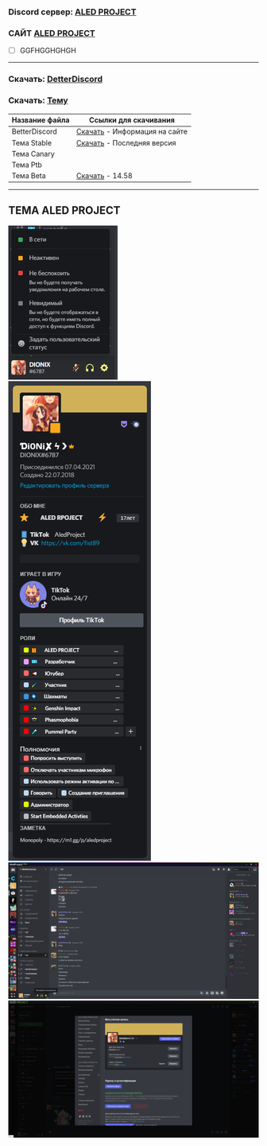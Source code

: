 ### Discord сервер: [ALED PROJECT](https://discord.gg/rQHRex2)
### САЙТ [ALED PROJECT](https://aledproject.github.io)
- [ ] GGFHGGHGHGH
---
### Скачать: [DetterDiscord](https://BetterDiscord.app)
### Скачать: [Тему](https://github.com/ALEDPROJECT/ALED-THEME/releases/download/Stable/aledproject.theme.css)
Название файла | Ссылки для скачивания
------------ | -------------
BetterDiscord | [Скачать](https://BetterDiscord.app) - Информация на сайте
Тема Stable | [Скачать](https://github.com/ALEDPROJECT/ALED-THEME/releases/download/Stable/aledproject.theme.css) - Последняя версия
Тема Canary | 
Тема Ptb | 
Тема Beta | [Скачать](https://github.com/ALEDPROJECT/ALED-THEME/releases/download/S-14.58/aledproject.theme.css) - 14.58
---
## ТЕМА ALED PROJECT 
![](statusmenu.png) ![](profile.png) ![](theme.png) ![](settings.png)
